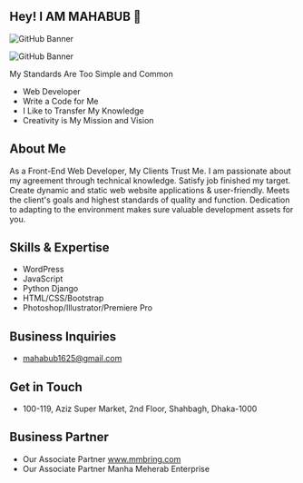 ## Hey! I AM MAHABUB 👋

![GitHub Banner](https://github.com/Mahabub-bd-com/Mahabub-bd-com/assets/162690116/55479171-b07c-42eb-b472-caecff9d04ad)

![GitHub Banner](https://github.com/Mahabub-bd-com/Mahabub-bd-com/assets/162690116/fe4d1dc9-b70e-4a83-ae9d-1a33733f5f1f)


My Standards Are Too Simple and Common

- Web Developer
- Write a Code for Me
- I Like to Transfer My Knowledge
- Creativity is My Mission and Vision

## About Me
As a Front-End Web Developer, My Clients Trust Me. I am passionate about my agreement through technical knowledge. Satisfy job finished my target. Create dynamic and static web website applications & user-friendly. Meets the client's goals and highest standards of quality and function. Dedication to adapting to the environment makes sure valuable development assets for you.

## Skills & Expertise
- WordPress
- JavaScript
- Python Django
- HTML/CSS/Bootstrap
- Photoshop/Illustrator/Premiere Pro

## Business Inquiries
- mahabub1625@gmail.com

## Get in Touch
- 100-119, Aziz Super Market, 2nd Floor, Shahbagh, Dhaka-1000

## Business Partner
- Our Associate Partner www.mmbring.com
- Our Associate Partner Manha Meherab Enterprise



